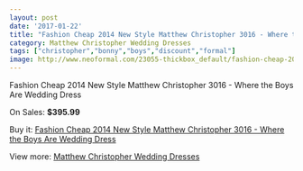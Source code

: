 ```yaml
---
layout: post
date: '2017-01-22'
title: "Fashion Cheap 2014 New Style Matthew Christopher 3016 - Where the Boys Are Wedding Dress"
category: Matthew Christopher Wedding Dresses
tags: ["christopher","bonny","boys","discount","formal"]
image: http://www.neoformal.com/23055-thickbox_default/fashion-cheap-2014-new-style-matthew-christopher-3016-where-the-boys-are-wedding-dress.jpg
---
```

Fashion Cheap 2014 New Style Matthew Christopher 3016 - Where the Boys Are Wedding Dress

On Sales: **$395.99**
<a href="https://www.neoformal.com/en/matthew-christopher-wedding-dresses-2014/7690-fashion-cheap-2014-new-style-matthew-christopher-3016-where-the-boys-are-wedding-dress.html"><amp-img layout="responsive" width="600" height="600" src="//www.neoformal.com/23055-thickbox_default/fashion-cheap-2014-new-style-matthew-christopher-3016-where-the-boys-are-wedding-dress.jpg" alt="Fashion Cheap 2014 New Style Matthew Christopher 3016 - Where the Boys Are Wedding Dress 0" /></a>
<a href="https://www.neoformal.com/en/matthew-christopher-wedding-dresses-2014/7690-fashion-cheap-2014-new-style-matthew-christopher-3016-where-the-boys-are-wedding-dress.html"><amp-img layout="responsive" width="600" height="600" src="//www.neoformal.com/23056-thickbox_default/fashion-cheap-2014-new-style-matthew-christopher-3016-where-the-boys-are-wedding-dress.jpg" alt="Fashion Cheap 2014 New Style Matthew Christopher 3016 - Where the Boys Are Wedding Dress 1" /></a>

Buy it: [Fashion Cheap 2014 New Style Matthew Christopher 3016 - Where the Boys Are Wedding Dress](https://www.neoformal.com/en/matthew-christopher-wedding-dresses-2014/7690-fashion-cheap-2014-new-style-matthew-christopher-3016-where-the-boys-are-wedding-dress.html "Fashion Cheap 2014 New Style Matthew Christopher 3016 - Where the Boys Are Wedding Dress")

View more: [Matthew Christopher Wedding Dresses](https://www.neoformal.com/en/125-matthew-christopher-wedding-dresses-2014 "Matthew Christopher Wedding Dresses")
